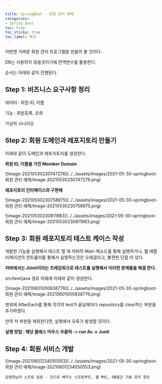 ```yaml
---

title: SpringBoot - 회원 관리 예제
categories:
- Spring Boot
toc: true
toc_sticky: true
toc_label: 목차
---
```




이번엔 가벼운 회원 관리 프로그램을 만들어 볼 것이다.

DB는 사용하지 않을것이기에 전역변수를 활용한다.

순서는 아래와 같이 진행된다.

## Step 1:  비즈니스 요구사항 정리

데이터 : 회원 ID, 이름

기능 : 회원등록, 조회

가상의 시나리오

## Step 2:  회원 도메인과 레포지토리 만들기

아래와 같이 도메인과 레포지토리를 생성한다.

**회원 ID, 이름을 가진 Member Domain**

![image-20210530230747276](../../assets/images/2021-05-30-springboot-회원 관리 예제/image-20210530230747276.png)



**레포지토리 인터페이스와 구현체**

![image-20210530230758975](../../assets/images/2021-05-30-springboot-회원 관리 예제/image-20210530230758975.png)



![image-20210530230811983](../../assets/images/2021-05-30-springboot-회원 관리 예제/image-20210530230811983.png)





## Step 3: 회원 레포지토리 테스트 케이스 작성

개발한 기능을 실행해서 테스트 할 때 자바의 Main 메소드를 통해 실행하거나, 웹 애플리케이션의 컨트롤러를 통해서 실행하는것은 오래걸리고, 불편한 단점 이 있다. 

**자바에서는 JUnit이라는 프레임워크로 테스트를 실행해서 이러한 문제들을 해결 한다.**

src/test/java 경로 아래에 아래와 같이 생성한다.

![image-20210601000838776](../../assets/images/2021-05-30-springboot-회원 관리 예제/image-20210601000838776.png)



맨위에 AfterEach를 통해 각각의 test가 끝날때마다 repository를 clear하는 부분을 추가하였다.

만약 저 부분을 제외한다면, 실행에서 오류가 발생할 것이다.



**실행 방법 : 해당 클래스 마우스 우클릭 -> run As -> Junit**



## Step 4: 회원 서비스 개발

![image-20210601234050553](../../assets/images/2021-05-30-springboot-회원 관리 예제/image-20210601234050553.png)





```
김영한님의 스프링 입문 - 코드로 배우는 스프링부트, 웹 MVC, DB접근 기술 강의 참조
```


